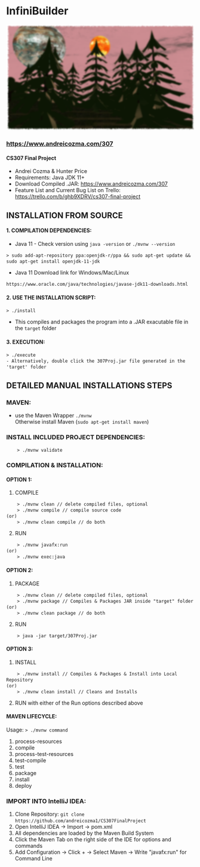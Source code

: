 # InfiniBuilder
![Game Screen Shot](/docs/img.png)
### https://www.andreicozma.com/307
#### CS307 Final Project  
- Andrei Cozma & Hunter Price  
- Requirements: Java JDK 11+
- Download Compiled .JAR: https://www.andreicozma.com/307  
- Feature List and Current Bug List on Trello: https://trello.com/b/ghb9XDRV/cs307-final-project  
## **INSTALLATION FROM SOURCE**
#### 1. COMPILATION DEPENDENCIES:
- Java 11 - Check version using `java -version` or `./mvnw --version`
```
> sudo add-apt-repository ppa:openjdk-r/ppa && sudo apt-get update && sudo apt-get install openjdk-11-jdk
```
- Java 11 Download link for Windows/Mac/Linux
```
https://www.oracle.com/java/technologies/javase-jdk11-downloads.html
```
#### 2. USE THE INSTALLATION SCRIPT:
```
> ./install
```
- This compiles and packages the program into a .JAR exacutable file in the `target` folder

#### 3. EXECUTION:
```
> ./execute
- Alternatively, double click the 307Proj.jar file generated in the 'target' folder
```

## **DETAILED MANUAL INSTALLATIONS STEPS**
### MAVEN:
- use the Maven Wrapper `./mvnw`  
Otherwise install Maven (```sudo apt-get install maven```)

### INSTALL INCLUDED PROJECT DEPENDENCIES:   
```
	> ./mvnw validate
```

### COMPILATION & INSTALLATION:  

#### OPTION 1:  
1. COMPILE  
```
	> ./mvnw clean // delete compiled files, optional  
	> ./mvnw compile // compile source code  
(or)  
	> ./mvnw clean compile // do both  
```
2. RUN 
```
	> ./mvnw javafx:run  
(or)  
	> ./mvnw exec:java  
```
#### OPTION 2:  
1. PACKAGE  
```
	> ./mvnw clean // delete compiled files, optional  
	> ./mvnw package // Compiles & Packages JAR inside "target" folder  
(or)  
	> ./mvnw clean package // do both  
```
2. RUN  
```
	> java -jar target/307Proj.jar  
```
#### OPTION 3:  
1. INSTALL  
```
	> ./mvnw install // Compiles & Packages & Install into Local Repository  
(or)  
	> ./mvnw clean install // Cleans and Installs  
```
2. RUN with either of the Run options described above  

#### MAVEN LIFECYCLE:  
Usage: `> ./mvnw command`  
1. process-resources
2. compile
3. process-test-resources
4. test-compile
5. test
6. package
7. install
8. deploy

### IMPORT INTO IntelliJ IDEA:  
1. Clone Repository: `git clone https://github.com/andreicozma1/CS307FinalProject`  
2. Open IntelliJ IDEA -> Import -> pom.xml  
3. All dependencies are loaded by the Maven Build System  
4. Click the Maven Tab on the right side of the IDE for options and commands  
5. Add Configuration -> Click + -> Select Maven -> Write "javafx:run" for Command Line   

